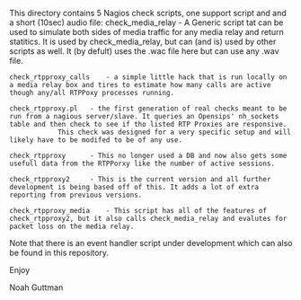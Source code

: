This directory contains 5 Nagios check scripts, one support script and and a short (10sec) audio file:
	check_media_relay 	- A Generic script tat can be used to simulate both sides of media traffic for any media relay and return statitics. 
				It is used by check_media_relay, but can (and is) used by other scripts as well. It (by defult) uses the .wac file here but can use any .wav file.

	check_rtpproxy_calls 	- a simple little hack that is run locally on a media relay box and tires to estimate how many calls are active though any/all RTPPoxy processes running.

	check_rtpproxy.pl 	- the first generation of real checks meant to be run from a nagious server/slave. It queries an Opensips' nh_sockets table and then check to see if tho listed RTP Proxies are responsive.
				This check was designed for a very specific setup and will likely have to be modifed to be of any use.

	check_rtpproxy 		- This no longer used a DB and now also gets some usefull data from the RTPPorxy like the number of active sessions.

	check_rtpproxy2 	- This is the current version and all further development is being based off of this. It adds a lot of extra reporting from previous versions.

	check_rtpproxy_media 	- This script has all of the features of check_rtpproxy2, but it also calls check_media_relay and evalutes for packet loss on the media relay.

Note that there is an event handler script under development which can also be found in this repository.

Enjoy

Noah Guttman
